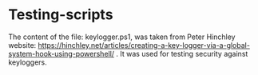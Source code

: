 # Testing-scripts

The content of the file: keylogger.ps1, was taken from Peter Hinchley website:
https://hinchley.net/articles/creating-a-key-logger-via-a-global-system-hook-using-powershell/
.
It was used for testing security against keyloggers.
